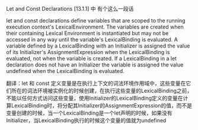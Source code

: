Let and Const Declarations [13.1.1] 中 有个这么一段话

let and const declarations define variables that are scoped to the running execution context's LexicalEnvironment. The variables are created when their containing Lexical Environment is instantiated but may not be accessed in any way until the variable's LexicalBinding is evaluated. A variable defined by a LexicalBinding with an Initializer is assigned the value of its Initializer's AssignmentExpression when the LexicalBinding is evaluated, not when the variable is created. If a LexicalBinding in a let declaration does not have an Initializer the variable is assigned the value undefined when the LexicalBinding is evaluated.

翻译：let 和 const 定义变量是在执行上下文的词法环境作用域中，这些变量在它们所在的词法环境被实例化的时候创建，在执行这些变量的LexicalBinding之前，不能以任何方式访问这些变量，使用Initializer的LexicalBinding定义的变量在计算LexicalBinding时，将分配其Initializer的AssignmentExpression的值，而不是变量创建的时候，当一个LexicalBinding是一个let声明的时候，如果没有Initializer，当LexicalBinding执行的时候这个变量的值就为undefined


